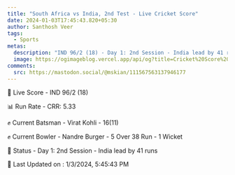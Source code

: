 ```yaml
---
title: "South Africa vs India, 2nd Test - Live Cricket Score"
date: 2024-01-03T17:45:43.820+05:30
author: Santhosh Veer
tags:
  - Sports
metas:
  description: "IND 96/2 (18) - Day 1: 2nd Session - India lead by 41 runs"
  image: https://ogimageblog.vercel.app/api/og?title=Cricket%20Score%20%F0%9F%8F%8F
comments:
  src: https://mastodon.social/@mskian/111567563137946177
---
```


🔴 Live Score - IND 96/2 (18)  

📊 Run Rate - CRR: 5.33  

✊ Current Batsman - Virat Kohli - 16(11)  

✊ Current Bowler - Nandre Burger - 5 Over 38 Run - 1 Wicket  

📑 Status - Day 1: 2nd Session - India lead by 41 runs

<!--more-->

📝 Last Updated on : 1/3/2024, 5:45:43 PM
